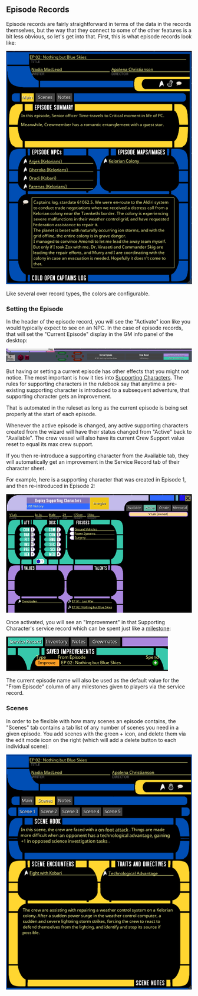## Episode Records

Episode records are fairly straightforward in terms of the data in the records themselves, but the way that they connect to 
some of the other features is a bit less obvious, so let's get into that. First, this is what episode records look like:

![Episode Record](../images/record_episode_main.png)

Like several over record types, the colors are configurable.

### Setting the Episode

In the header of the episode record, you will see the "Activate" icon like you would typically expect to see on an NPC. 
In the case of episode records, that will set the "Current Episode" display in the GM info panel of the desktop:

![](../images/gm_detail_pane.png)

But having or setting a current episode has other effects that you might not notice. The most important is how it ties into 
[Supporting Characters](../record_docs/ship_record#supporting-characters). The rules for supporting characters in the rulebook 
say that anytime a pre-existing supporting character is introduced to a subsequent adventure, that supporting character 
gets an improvement.

That is automated in the ruleset as long as the current episode is being set properly at the start of each episode. 

Whenever the active episode is changed, any active supporting characters created from the wizard will have their status 
changed from "Active" back to "Available". The crew vessel will also have its current Crew Support value reset to equal its 
max crew support.

If you then re-introduce a supporting character from the Available tab, they will automatically get an improvement in the 
Service Record tab of their character sheet.

For example, here is a supporting character that was created in Episode 1, and then re-introduced in Episode 2:

![](../images/supporting_characters_active_tab.png)

Once activated, you will see an "Improvement" in that Supporting Character's service record which can be spent just like a 
[milestone](../record_docs/charsheet_doc#service-record-tab):

![](../images/supporting_character_improvement.png)

The current episode name will also be used as the default value for the "From Episode" column of any milestones given to 
players via the service record.

### Scenes

In order to be flexible with how many scenes an episode contains, the "Scenes" tab contains a tab list of any number of scenes 
you need in a given episode. You add scenes with the green + icon, and delete them via the edit mode icon on the right 
(which will add a delete button to each individual scene):

![](../images/record_episode_scenes.png)